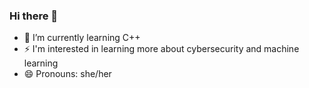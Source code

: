 ### Hi there 👋
- 🌱 I’m currently learning C++
- ⚡ I'm interested in learning more about cybersecurity and machine learning
- 😄 Pronouns: she/her

